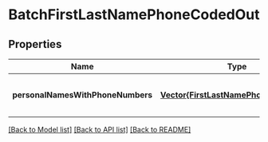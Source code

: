 # BatchFirstLastNamePhoneCodedOut


## Properties
Name | Type | Description | Notes
------------ | ------------- | ------------- | -------------
**personalNamesWithPhoneNumbers** | [**Vector{FirstLastNamePhoneCodedOut}**](FirstLastNamePhoneCodedOut.md) | Classified phone-coded names | [optional] [default to nothing]


[[Back to Model list]](../README.md#models) [[Back to API list]](../README.md#api-endpoints) [[Back to README]](../README.md)


